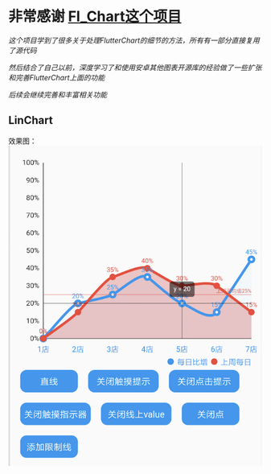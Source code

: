 
# 非常感谢 [Fl_Chart这个项目](https://github.com/imaNNeoFighT/fl_chart) <br>
*这个项目学到了很多关于处理FlutterChart的细节的方法，所有有一部分直接复用了源代码*<br>

*然后结合了自己以前，深度学习了和使用安卓其他图表开源库的经验做了一些扩张和完善FlutterChart上面的功能*<br>

*后续会继续完善和丰富相关功能*<br>


## LinChart

效果图：![图片](https://github.com/online2/FlutterChart/blob/master/image/linchartstyle1.png)
